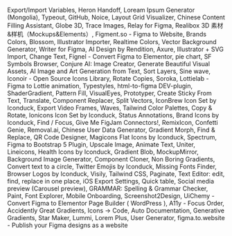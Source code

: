 Export/Import Variables, Heron Handoff, Loream Ipsum Generator (Mongolia), Typeout, GitHub, Noice, Layout Grid Visualizer, Chinese Content Filling Assistant, Globe 3D, Trace Images, Relay for Figma, Realibox 3D 素材&样机（Mockups&Elements）, Figment.so - Figma to Website, Brands Colors, Blossom, Illustrator Importer, Realtime Colors, Vector Background Generator, Writer for Figma, AI Design by Rendition, Axure, Illustrator + SVG Import, Change Text, Fignel - Convert Figma to Elementor, pie chart, SF Symbols Browser, Conjure AI: Image Creator, Generate Beautiful Visual Assets, AI Image and Art Generation from Text, Sort Layers, Sine wave, Iconoir - Open Source Icons Library, Rotate Copies, Soroka, Lottielab - Figma to Lottie animation, Typestyles, html-to-figma DEV-plugin, ShaderGradient, Pattern Fill, VisualEyes, Prototyper, Create Sticky From Text, Translate, Component Replacer, Split Vectors, IconBrew Icon Set by Iconduck, Export Video Frames, Waves, Tailwind Color Palettes, Copy & Rotate, Ionicons Icon Set by Iconduck, Status Annotations, Brand Icons by Iconduck, Find / Focus, Give Me FigJam Connectors!, RemixIcon, Confetti Genie, Removal.ai, Chinese User Data Generator, Gradient Morph, Find & Replace, QR Code Designer, Magicons Flat Icons by Iconduck, Spectrum, Figma to Bootstrap 5 Plugin, Upscale Image, Animate Text, Uniter, Lineicons, Health Icons by Iconduck, Gradient Blob, MockupMirror, Background Image Generator, Component Cloner, Non Boring Gradients, Convert text to a circle, Twitter Emojis by Iconduck, Missing Fonts Finder, Browser Logos by Iconduck, Visily, Tailwind CSS, Paginate, Text Editor: edit, find, replace in one place, iOS Export Settings, Quick table, Social media preview (Carousel preview), GRAMMAR: Spelling & Grammar Checker, Paint, Font Explorer, Mobile Onboarding, Screenshot2Design, UiChemy - Convert Figma to Elementor Page Builder ( WordPress ), A11y - Focus Order, Accidently Great Gradients, Icons → Code, Auto Documentation, Generative Gradients, Star Maker, Lummi, Lorem Plus, User Generator, figma.to.website - Publish your Figma designs as a website
